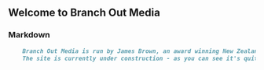 ## Welcome to Branch Out Media

### Markdown

```markdown
    Branch Out Media is run by James Brown, an award winning New Zealand Documentary Director and Editor.
    The site is currently under construction - as you can see it's quite...
```

